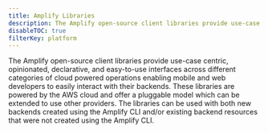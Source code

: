 ```yaml
---
title: Amplify Libraries
description: The Amplify open-source client libraries provide use-case centric, opinionated, declarative, and easy-to-use interfaces across different categories of cloud powered operations enabling mobile and web developers to easily interact with their backends. 
disableTOC: true
filterKey: platform
---
```


The Amplify open-source client libraries provide use-case centric, opinionated, declarative, and easy-to-use interfaces across different categories of cloud powered operations enabling mobile and web developers to easily interact with their backends. These libraries are powered by the AWS cloud and offer a pluggable model which can be extended to use other providers. The libraries can be used with both new backends created using the Amplify CLI and/or existing backend resources that were not created using the Amplify CLI.  

<inline-fragment platform="ios" src="~/fragments/lib/ios.md"></inline-fragment>
<inline-fragment platform="android" src="~/fragments/lib/android.md"></inline-fragment>
<inline-fragment platform="js" src="~/fragments/lib/js.md"></inline-fragment>
